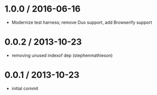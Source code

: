1.0.0 / 2016-06-16
==================

 * Modernize test harness; remove Duo support, add Browserify support

0.0.2 / 2013-10-23
===================

  * removing unused indexof dep (stephenmathieson)

0.0.1 / 2013-10-23
===================

  * initial commit

